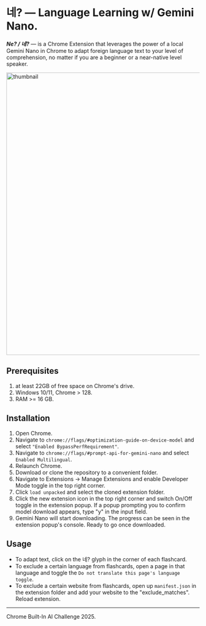 # 네? — Language Learning w/ Gemini Nano.

_**Ne? / 네?**_  — is a Chrome Extension that leverages the power of a local Gemini Nano in Chrome to adapt foreign language text to your level of comprehension, no matter if you are a beginner or a near-native level speaker.

<img width="1361" height="735" alt="thumbnail" src="https://github.com/user-attachments/assets/d48ce5ae-3925-4ff1-8842-2699c91e8169" />

## Prerequisites
1. at least 22GB of free space on Chrome's drive.
2. Windows 10/11, Chrome > 128.
3. RAM >= 16 GB.

## Installation
1. Open Chrome.
2. Navigate to `chrome://flags/#optimization-guide-on-device-model` and select `"Enabled BypassPerfRequirement"`.
3. Navigate to `chrome://flags/#prompt-api-for-gemini-nano` and select `Enabled Multilingual`.
4. Relaunch Chrome.
5. Download or clone the repository to a convenient folder.
6. Navigate to Extensions -> Manage Extensions and enable Developer Mode toggle in the top right corner.
7. Click `load unpacked` and select the cloned extension folder.
8. Click the new extension icon in the top right corner and switch On/Off toggle in the extension popup. If a popup prompting you to confirm model download appears, type "y" in the input field.
9. Gemini Nano will start downloading. The progress can be seen in the extension popup's console. Ready to go once downloaded.

## Usage
- To adapt text, click on the 네? glyph in the corner of each flashcard.
- To exclude a certain language from flashcards, open a page in that language and toggle the `Do not translate this page's language toggle`.
- To exclude a certain website from flashcards, open up `manifest.json` in the extension folder and add your website to the "exclude_matches". Reload extension.


<hr />

Chrome Built-In AI Challenge 2025.
